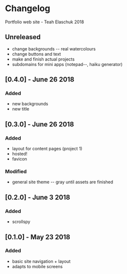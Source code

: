 # Changelog
Portfolio web site - Teah Elaschuk 2018

## Unreleased
 - change backgrounds -- real watercolours
 - change buttons and text
 - make and finish actual projects
 - subdomains for mini apps (notepad--, haiku generator)
 
## [0.4.0] - June 26 2018 
### Added
 - new backgrounds
 - new title
 
 
## [0.3.0] - June 26 2018 
### Added
 - layout for content pages (project 1)
 - hosted!
 - favicon
 
### Modified
 - general site theme -- gray until assets are finished
 
## [0.2.0] - June 3 2018 
### Added
 - scrollspy
 
## [0.1.0] - May 23 2018	
### Added
 - basic site navigation + layout
 - adapts to mobile screens

